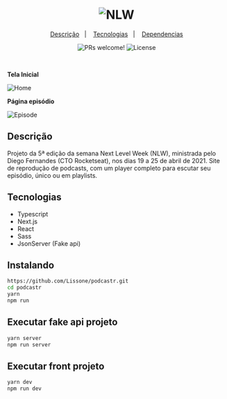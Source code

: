 <h1 align="center">
  <img alt="NLW" title="NLW" src="https://lh3.googleusercontent.com/pw/ACtC-3f-7nBBuI0Alh5r4kgAEXknk0FKxnId6R195M_WSfEU7Gfv141FSRR-BxwVtdZJ1t5tqjk8xFAz3PFi9y6ebeGVa9cRhLucmNt64S_VoEFD2F97vtPvYQfKNQD2J3aBvyd2wFPofAAewTpNR-B0Eqpa=w233-h215-no?authuser=0" />
</h1>

<p align="center">
    <a href="#descrição">Descrição</a>&nbsp;&nbsp;&nbsp;|&nbsp;&nbsp;&nbsp;
  <a href="#tecnologias">Tecnologias</a>&nbsp;&nbsp;&nbsp;|&nbsp;&nbsp;&nbsp;
  <a href="#instalando">Dependencias</a>
</p>

<p align="center">
 <img src="https://img.shields.io/static/v1?label=PRs&message=welcome&color=49AA26&labelColor=000000" alt="PRs welcome!" />

  <img alt="License" src="https://img.shields.io/static/v1?label=license&message=MIT&color=49AA26&labelColor=000000">
</p>

<br>

**Tela Inicial**

![Home](https://i.imgur.com/ayWyTyV.png)

**Página episódio**

![Episode](https://i.imgur.com/NuTQcUY.png)

## Descrição
Projeto da 5ª edição da semana Next Level Week (NLW), ministrada pelo Diego Fernandes (CTO Rocketseat), nos dias 19 a 25 de abril de 2021.
Site de reprodução de podcasts, com um player completo para escutar seu episódio, único ou em playlists.

## Tecnologias

- Typescript
- Next.js
- React
- Sass
- JsonServer (Fake api)

## Instalando

```bash
https://github.com/Lissone/podcastr.git
cd podcastr
yarn
npm run
```

## Executar fake api projeto

```bash
yarn server
npm run server
```

## Executar front projeto

```bash
yarn dev
npm run dev
```
